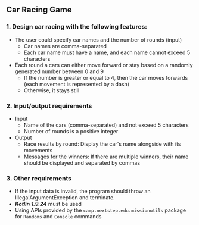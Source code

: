 ## Car Racing Game

### 1. Design car racing with the following features:

- The user could specify car names and the number of rounds (input)
    - Car names are comma-separated
    - Each car name must have a name, and each name cannot exceed 5 characters
- Each round a cars can either move forward or stay based on a randomly generated number between 0 and 9
    - If the number is greater or equal to 4, then the car moves forwards (each movement is represented by a dash)
    - Otherwise, it stays still

### 2. Input/output requirements

- Input 
    - Name of the cars (comma-separated) and not exceed 5 characters
    - Number of rounds is a positive integer
- Output
    - Race results by round: Display the car's name alongside with its movements 
    - Messages for the winners: If there are multiple winners, their name should be displayed and separated by commas

### 3. Other requirements
- If the input data is invalid, the program should throw an IllegalArgumentException and terminate.
- ***Kotlin 1.9.24*** must be used
- Using APIs provided by the `camp.nextstep.edu.missionutils` package for `Randoms` and `Console` commands